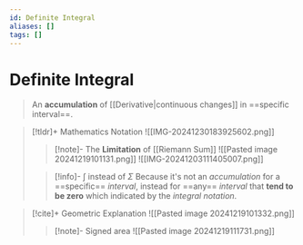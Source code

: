 ```yaml
---
id: Definite Integral
aliases: []
tags: []
---
```

# Definite Integral

> An **accumulation** of [[Derivative|continuous changes]] in ==specific interval==.

> [!tldr]+ Mathematics Notation
> ![[IMG-20241230183925602.png]]
> > [!note]- The **Limitation** of [[Riemann Sum]]
> > ![[Pasted image 20241219101131.png]]
> > ![[IMG-20241203111405007.png]]
> 
> > [!info]- $\int$ instead of $\Sigma$
> > Because it's not an *accumulation* for a ==specific== *interval*, instead for ==any== *interval* that **tend to be zero** which indicated by the *integral notation*. 

> [!cite]+ Geometric Explanation
> ![[Pasted image 20241219101332.png]]
> 
>> [!note]- Signed area
> ![[Pasted image 20241219111731.png]]
